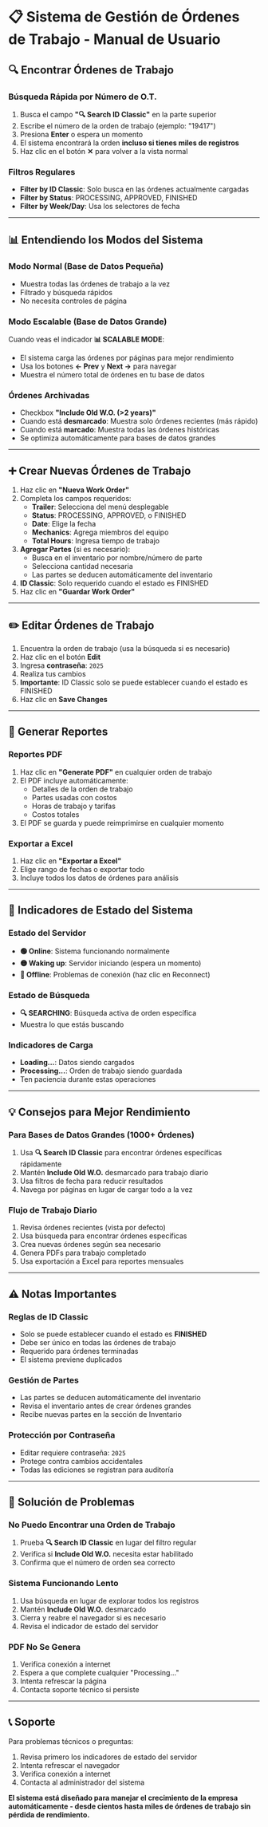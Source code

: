 # 📋 Sistema de Gestión de Órdenes de Trabajo - Manual de Usuario

## **🔍 Encontrar Órdenes de Trabajo**

### **Búsqueda Rápida por Número de O.T.**
1. Busca el campo **"🔍 Search ID Classic"** en la parte superior
2. Escribe el número de la orden de trabajo (ejemplo: "19417")
3. Presiona **Enter** o espera un momento
4. El sistema encontrará la orden **incluso si tienes miles de registros**
5. Haz clic en el botón **✕** para volver a la vista normal

### **Filtros Regulares**
- **Filter by ID Classic**: Solo busca en las órdenes actualmente cargadas
- **Filter by Status**: PROCESSING, APPROVED, FINISHED
- **Filter by Week/Day**: Usa los selectores de fecha

---

## **📊 Entendiendo los Modos del Sistema**

### **Modo Normal** (Base de Datos Pequeña)
- Muestra todas las órdenes de trabajo a la vez
- Filtrado y búsqueda rápidos
- No necesita controles de página

### **Modo Escalable** (Base de Datos Grande)
Cuando veas el indicador **📊 SCALABLE MODE**:
- El sistema carga las órdenes por páginas para mejor rendimiento
- Usa los botones **← Prev** y **Next →** para navegar
- Muestra el número total de órdenes en tu base de datos

### **Órdenes Archivadas**
- Checkbox **"Include Old W.O. (>2 years)"**
- Cuando está **desmarcado**: Muestra solo órdenes recientes (más rápido)
- Cuando está **marcado**: Muestra todas las órdenes históricas
- Se optimiza automáticamente para bases de datos grandes

---

## **➕ Crear Nuevas Órdenes de Trabajo**

1. Haz clic en **"Nueva Work Order"**
2. Completa los campos requeridos:
   - **Trailer**: Selecciona del menú desplegable
   - **Status**: PROCESSING, APPROVED, o FINISHED
   - **Date**: Elige la fecha
   - **Mechanics**: Agrega miembros del equipo
   - **Total Hours**: Ingresa tiempo de trabajo
3. **Agregar Partes** (si es necesario):
   - Busca en el inventario por nombre/número de parte
   - Selecciona cantidad necesaria
   - Las partes se deducen automáticamente del inventario
4. **ID Classic**: Solo requerido cuando el estado es FINISHED
5. Haz clic en **"Guardar Work Order"**

---

## **✏️ Editar Órdenes de Trabajo**

1. Encuentra la orden de trabajo (usa la búsqueda si es necesario)
2. Haz clic en el botón **Edit**
3. Ingresa **contraseña**: `2025`
4. Realiza tus cambios
5. **Importante**: ID Classic solo se puede establecer cuando el estado es FINISHED
6. Haz clic en **Save Changes**

---

## **📄 Generar Reportes**

### **Reportes PDF**
1. Haz clic en **"Generate PDF"** en cualquier orden de trabajo
2. El PDF incluye automáticamente:
   - Detalles de la orden de trabajo
   - Partes usadas con costos
   - Horas de trabajo y tarifas
   - Costos totales
3. El PDF se guarda y puede reimprimirse en cualquier momento

### **Exportar a Excel**
1. Haz clic en **"Exportar a Excel"**
2. Elige rango de fechas o exportar todo
3. Incluye todos los datos de órdenes para análisis

---

## **🔄 Indicadores de Estado del Sistema**

### **Estado del Servidor**
- **🟢 Online**: Sistema funcionando normalmente
- **🟡 Waking up**: Servidor iniciando (espera un momento)
- **🔴 Offline**: Problemas de conexión (haz clic en Reconnect)

### **Estado de Búsqueda**
- **🔍 SEARCHING**: Búsqueda activa de orden específica
- Muestra lo que estás buscando

### **Indicadores de Carga**
- **Loading...**: Datos siendo cargados
- **Processing...**: Orden de trabajo siendo guardada
- Ten paciencia durante estas operaciones

---

## **💡 Consejos para Mejor Rendimiento**

### **Para Bases de Datos Grandes (1000+ Órdenes)**
1. Usa **🔍 Search ID Classic** para encontrar órdenes específicas rápidamente
2. Mantén **Include Old W.O.** desmarcado para trabajo diario
3. Usa filtros de fecha para reducir resultados
4. Navega por páginas en lugar de cargar todo a la vez

### **Flujo de Trabajo Diario**
1. Revisa órdenes recientes (vista por defecto)
2. Usa búsqueda para encontrar órdenes específicas
3. Crea nuevas órdenes según sea necesario
4. Genera PDFs para trabajo completado
5. Usa exportación a Excel para reportes mensuales

---

## **⚠️ Notas Importantes**

### **Reglas de ID Classic**
- Solo se puede establecer cuando el estado es **FINISHED**
- Debe ser único en todas las órdenes de trabajo
- Requerido para órdenes terminadas
- El sistema previene duplicados

### **Gestión de Partes**
- Las partes se deducen automáticamente del inventario
- Revisa el inventario antes de crear órdenes grandes
- Recibe nuevas partes en la sección de Inventario

### **Protección por Contraseña**
- Editar requiere contraseña: `2025`
- Protege contra cambios accidentales
- Todas las ediciones se registran para auditoría

---

## **🔧 Solución de Problemas**

### **No Puedo Encontrar una Orden de Trabajo**
1. Prueba **🔍 Search ID Classic** en lugar del filtro regular
2. Verifica si **Include Old W.O.** necesita estar habilitado
3. Confirma que el número de orden sea correcto

### **Sistema Funcionando Lento**
1. Usa búsqueda en lugar de explorar todos los registros
2. Mantén **Include Old W.O.** desmarcado
3. Cierra y reabre el navegador si es necesario
4. Revisa el indicador de estado del servidor

### **PDF No Se Genera**
1. Verifica conexión a internet
2. Espera a que complete cualquier "Processing..."
3. Intenta refrescar la página
4. Contacta soporte técnico si persiste

---

## **📞 Soporte**

Para problemas técnicos o preguntas:
1. Revisa primero los indicadores de estado del servidor
2. Intenta refrescar el navegador
3. Verifica conexión a internet
4. Contacta al administrador del sistema

**El sistema está diseñado para manejar el crecimiento de la empresa automáticamente - desde cientos hasta miles de órdenes de trabajo sin pérdida de rendimiento.**